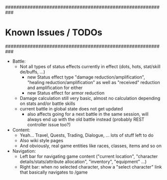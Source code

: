 ###########################################################
# Known Issues / TODOs
###########################################################

- Battle:
  - Not all types of status effects currently in effect (dots, hots, stat/skill de/buffs, ...)
    - new Status effect type "damage reduction/amplification", "healing reduction/amplification" as well as "received" reduction and amplification for either
    - new Status effect for armor reduction
  - Damage calculation still very basic, almost no calculation depending on stats and/or battle skills
  - current battle in global state does not get updated
    - also affects going for a next battle in the same session, will always end up with the old battle instead (probably REST controller issue too?)
- Content:
  - Yeah... Travel, Quests, Trading, Dialogue, ... lots of stuff left to do
  - Also wiki style pages
  - And obviously, real game entities like races, classes, items and so on
- Navigation:
  - Left bar for navigating game content ("current location", "character details/stats/attribute allocation", "inventory", "equipment" ...)
  - Right bar: when no selected character, show a "select character" link that basically navigates to /game